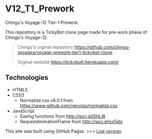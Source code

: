 # V12_T1_Prework
Chingu's Voyage-12 Tier-1 Prework

This repository is a TickyBot clone page made for pre-work phase of Chingu's Voyage-12.
> Chingu's orginal repository https://github.com/chingu-voyages/voyage-prework-tier1-tickybot-clone 

> Orginal website https://tickybott.herokuapp.com/

## Technologies
- HTML5
- CSS3
  - Normalize.css v8.0.1 from https://www.github.com/necolas/normalize.css
- JavaScript
  - Easing functions from http://goo.gl/5HLl8
  - RequestAnimationFrame from http://goo.gl/sx5sts

This site was built using GitHub Pages. >>> [Live version](https://baristure.github.io/V12_T1_CloningPage/).
